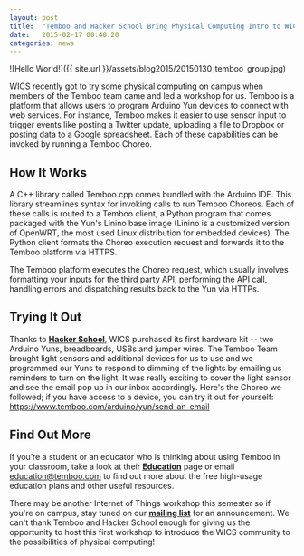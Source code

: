 ```yaml
---
layout: post
title:  "Temboo and Hacker School Bring Physical Computing Intro to WICS"
date:   2015-02-17 00:40:20
categories: news
---
```


![Hello World!]({{ site.url }}/assets/blog2015/20150130_temboo_group.jpg)

WICS recently got to try some physical computing on campus when members of the Temboo team came and led a workshop for us. Temboo is a platform that allows users to program Arduino Yun devices to connect with web services. For instance, Temboo makes it easier to use sensor input to trigger events like posting a Twitter update, uploading a file to Dropbox or posting data to a Google spreadsheet. Each of these capabilities can be invoked by running a Temboo Choreo.

How It Works
-------------
A C++ library called Temboo.cpp comes bundled with the Arduino IDE. This library streamlines syntax for invoking calls to run Temboo Choreos. Each of these calls is routed to a Temboo client, a Python program that comes packaged with the Yun's Linino base image (Linino is a customized version of OpenWRT, the most used Linux distribution for embedded devices). The Python client formats the Choreo execution request and forwards it to the Temboo platform via HTTPS.

The Temboo platform executes the Choreo request, which usually involves formatting your inputs for the third party API, performing the API call, handling errors and dispatching results back to the Yun via HTTPs.

Trying It Out
--------------
Thanks to [**Hacker School**][hackerschool], WICS purchased its first hardware kit -- two Arduino Yuns, breadboards, USBs and jumper wires. The Temboo Team brought light sensors and additional devices for us to use and we programmed our Yuns to respond to dimming of the lights by emailing us reminders to turn on the light. It was really exciting to cover the light sensor and see the email pop up in our inbox accordingly. Here's the Choreo we followed; if you have access to a device, you can try it out for yourself: https://www.temboo.com/arduino/yun/send-an-email

Find Out More
--------------
If you’re a student or an educator who is thinking about using Temboo in your classroom, take a look at their [**Education**][tembooedu] page or email education@temboo.com to find out more about the free high-usage education plans and other useful resources.

There may be another Internet of Things workshop this semester so if you're on campus, stay tuned on our [**mailing list**][mailinglist] for an announcement. We can't thank Temboo and Hacker School enough for giving us the opportunity to host this first workshop to introduce the WICS community to the possibilities of physical computing!

[hackerschool]: https://www.hackerschool.com/
[tembooedu]:	https://temboo.com/education
[mailinglist]: http://columbia.us9.list-manage.com/subscribe?u=4c6a1c710f8ab9cce10272368&id=593b5faa43
